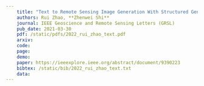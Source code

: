 ```yaml
---
    title: "Text to Remote Sensing Image Generation With Structured Generative Adversarial Networks"
    authors: Rui Zhao, **Zhenwei Shi**
    journal: IEEE Geoscience and Remote Sensing Letters (GRSL)
    pub_date: 2021-03-30
    pdf: /static/pdfs/2022_rui_zhao_text.pdf
    arxiv:
    code: 
    page: 
    demo: 
    paper: https://ieeexplore.ieee.org/abstract/document/9390223
    bibtex: /static/bib/2022_rui_zhao_text.txt
    data:
---
```


